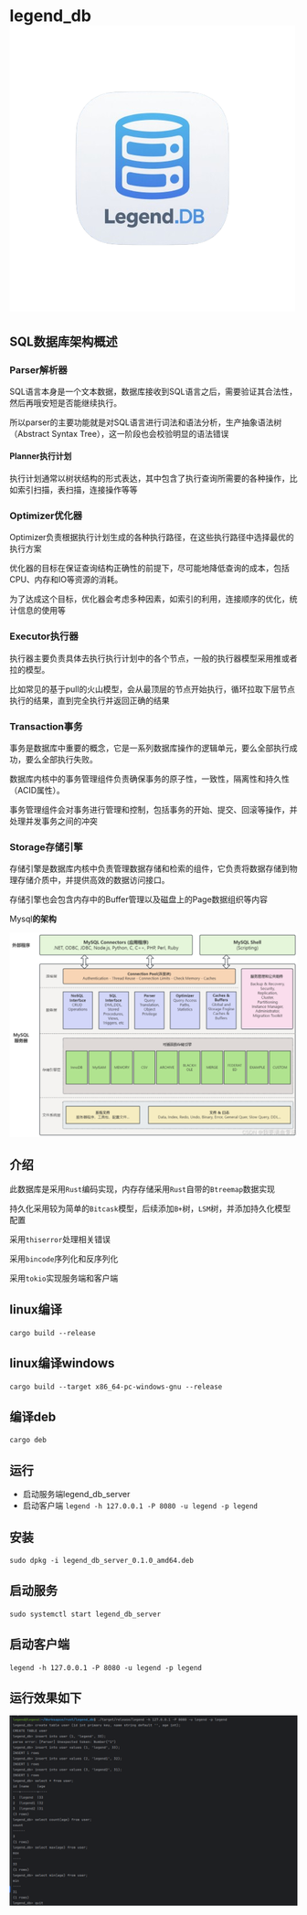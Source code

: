 # legend_db  ![legend_db](./asserts/icon/legend_db_logo.png)

## SQL数据库架构概述 

### Parser解析器

SQL语言本身是一个文本数据，数据库接收到SQL语言之后，需要验证其合法性，然后再哦安短是否能继续执行。

所以parser的主要功能就是对SQL语言进行词法和语法分析，生产抽象语法树（Abstract Syntax Tree），这一阶段也会校验明显的语法错误

#### Planner执行计划

执行计划通常以树状结构的形式表达，其中包含了执行查询所需要的各种操作，比如索引扫描，表扫描，连接操作等等

### Optimizer优化器

Optimizer负责根据执行计划生成的各种执行路径，在这些执行路径中选择最优的执行方案

优化器的目标在保证查询结构正确性的前提下，尽可能地降低查询的成本，包括CPU、内存和IO等资源的消耗。

为了达成这个目标，优化器会考虑多种因素，如索引的利用，连接顺序的优化，统计信息的使用等

### Executor执行器

执行器主要负责具体去执行执行计划中的各个节点，一般的执行器模型采用推或者拉的模型。

比如常见的基于pull的火山模型，会从最顶层的节点开始执行，循环拉取下层节点执行的结果，直到完全执行并返回正确的结果

### Transaction事务

事务是数据库中重要的概念，它是一系列数据库操作的逻辑单元，要么全部执行成功，要么全部执行失败。

数据库内核中的事务管理组件负责确保事务的原子性，一致性，隔离性和持久性（ACID属性）。

事务管理组件会对事务进行管理和控制，包括事务的开始、提交、回滚等操作，并处理并发事务之间的冲突

### Storage存储引擎

存储引擎是数据库内核中负责管理数据存储和检索的组件，它负责将数据存储到物理存储介质中，并提供高效的数据访问接口。

存储引擎也会包含内存中的Buffer管理以及磁盘上的Page数据组织等内容

Mysql**的架构**

![mysql](./docs/images/mysql.png)

## 介绍

此数据库是采用`Rust`编码实现，内存存储采用`Rust`自带的`Btreemap`数据实现

持久化采用较为简单的`Bitcask`模型，后续添加`B+`树，`LSM`树，并添加持久化模型配置

采用`thiserror`处理相关错误

采用`bincode`序列化和反序列化

采用`tokio`实现服务端和客户端

## linux编译
`cargo build --release`

## linux编译windows
`cargo build --target x86_64-pc-windows-gnu --release`
## 编译deb
`cargo deb`
## 运行
* 启动服务端legend_db_server
* 启动客户端
`legend -h 127.0.0.1 -P 8080 -u legend -p legend`
## 安装
`sudo dpkg -i legend_db_server_0.1.0_amd64.deb`
## 启动服务
`sudo systemctl start legend_db_server`
## 启动客户端
`legend -h 127.0.0.1 -P 8080 -u legend -p legend`

## 运行效果如下
![cmd](./docs/images/cmd.png)